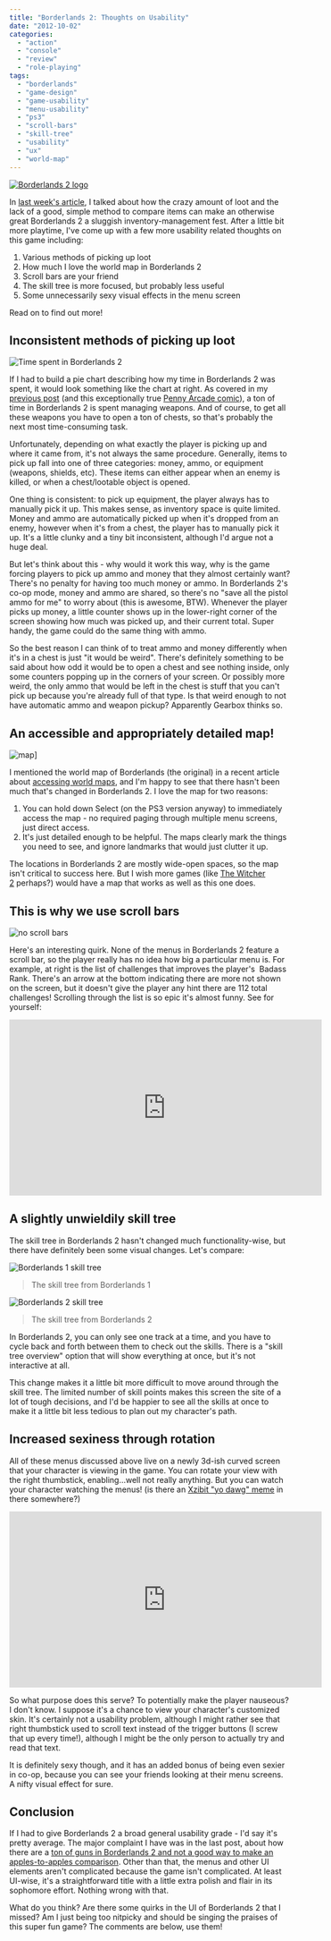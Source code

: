 ```yaml
---
title: "Borderlands 2: Thoughts on Usability"
date: "2012-10-02"
categories: 
  - "action"
  - "console"
  - "review"
  - "role-playing"
tags: 
  - "borderlands"
  - "game-design"
  - "game-usability"
  - "menu-usability"
  - "ps3"
  - "scroll-bars"
  - "skill-tree"
  - "usability"
  - "ux"
  - "world-map"
---
```


[![Borderlands 2 logo](images/borderlands_2_logo-300x222.jpeg "borderlands_2_logo")](images/borderlands_2_logo.jpeg)

In [last week's article](http://www.thatgamesux.com/borderlands-2-can-there-be-too-much-loot/ "Borderlands 2: Can There Be Too Much Loot?"), I talked about how the crazy amount of loot and the lack of a good, simple method to compare items can make an otherwise great Borderlands 2 a sluggish inventory-management fest. After a little bit more playtime, I've come up with a few more usability related thoughts on this game including:

1. Various methods of picking up loot
2. How much I love the world map in Borderlands 2
3. Scroll bars are your friend
4. The skill tree is more focused, but probably less useful
5. Some unnecessarily sexy visual effects in the menu screen

Read on to find out more!

## Inconsistent methods of picking up loot

![](images/pie-chart.png "Time spent in Borderlands 2")

If I had to build a pie chart describing how my time in Borderlands 2 was spent, it would look something like the chart at right. As covered in my [previous post](http://www.thatgamesux.com/borderlands-2-can-there-be-too-much-loot/ "Borderlands 2: Can There Be Too Much Loot?") (and this exceptionally true [Penny Arcade comic](http://penny-arcade.com/comic/2012/09/21)), a ton of time in Borderlands 2 is spent managing weapons. And of course, to get all these weapons you have to open a ton of chests, so that's probably the next most time-consuming task.

Unfortunately, depending on what exactly the player is picking up and where it came from, it's not always the same procedure. Generally, items to pick up fall into one of three categories: money, ammo, or equipment (weapons, shields, etc). These items can either appear when an enemy is killed, or when a chest/lootable object is opened.

One thing is consistent: to pick up equipment, the player always has to manually pick it up. This makes sense, as inventory space is quite limited. Money and ammo are automatically picked up when it's dropped from an enemy, however when it's from a chest, the player has to manually pick it up. It's a little clunky and a tiny bit inconsistent, although I'd argue not a huge deal.

But let's think about this - why would it work this way, why is the game forcing players to pick up ammo and money that they almost certainly want? There's no penalty for having too much money or ammo. In Borderlands 2's co-op mode, money and ammo are shared, so there's no "save all the pistol ammo for me" to worry about (this is awesome, BTW). Whenever the player picks up money, a little counter shows up in the lower-right corner of the screen showing how much was picked up, and their current total. Super handy, the game could do the same thing with ammo.

So the best reason I can think of to treat ammo and money differently when it's in a chest is just "it would be weird". There's definitely something to be said about how odd it would be to open a chest and see nothing inside, only some counters popping up in the corners of your screen. Or possibly more weird, the only ammo that would be left in the chest is stuff that you can't pick up because you're already full of that type. Is that weird enough to not have automatic ammo and weapon pickup? Apparently Gearbox thinks so.

## An accessible and appropriately detailed map!

![](images/map.jpg "map")]

I mentioned the world map of Borderlands (the original) in a recent article about [accessing world maps](http://www.thatgamesux.com/usability-and-world-maps-in-console-games/ "Three Strategies for Letting Gamers Access the World Map"), and I'm happy to see that there hasn't been much that's changed in Borderlands 2. I love the map for two reasons:

1. You can hold down Select (on the PS3 version anyway) to immediately access the map - no required paging through multiple menu screens, just direct access.
2. It's just detailed enough to be helpful. The maps clearly mark the things you need to see, and ignore landmarks that would just clutter it up.

The locations in Borderlands 2 are mostly wide-open spaces, so the map isn't critical to success here. But I wish more games (like [The Witcher 2](http://www.thatgamesux.com/getting-lost-in-the-witcher-2-how-not-to-build-a-map/ "Getting Lost in The Witcher 2: How Not to Build a Map") perhaps?) would have a map that works as well as this one does.

## This is why we use scroll bars

![](images/no-scroll-bars.png "no scroll bars")

Here's an interesting quirk. None of the menus in Borderlands 2 feature a scroll bar, so the player really has no idea how big a particular menu is. For example, at right is the list of challenges that improves the player's  Badass Rank. There's an arrow at the bottom indicating there are more not shown on the screen, but it doesn't give the player any hint there are 112 total challenges! Scrolling through the list is so epic it's almost funny. See for yourself:

<iframe width="560" height="315" src="https://www.youtube.com/embed/cInqKDPjLuU?si=OWQm7U4JYuwPQju2" title="YouTube video player" frameborder="0" allow="accelerometer; autoplay; clipboard-write; encrypted-media; gyroscope; picture-in-picture; web-share" allowfullscreen></iframe>


## A slightly unwieldily skill tree

The skill tree in Borderlands 2 hasn't changed much functionality-wise, but there have definitely been some visual changes. Let's compare:

![](images/skill-tree-overview.jpeg "Borderlands 1 skill tree")
> The skill tree from Borderlands 1

![](images/skill-tree.jpg "Borderlands 2 skill tree")
> The skill tree from Borderlands 2

In Borderlands 2, you can only see one track at a time, and you have to cycle back and forth between them to check out the skills. There is a "skill tree overview" option that will show everything at once, but it's not interactive at all.

This change makes it a little bit more difficult to move around through the skill tree. The limited number of skill points makes this screen the site of a lot of tough decisions, and I'd be happier to see all the skills at once to make it a little bit less tedious to plan out my character's path.

## Increased sexiness through rotation

All of these menus discussed above live on a newly 3d-ish curved screen that your character is viewing in the game. You can rotate your view with the right thumbstick, enabling...well not really anything. But you can watch your character watching the menus! (is there an [Xzibit "yo dawg" meme](http://knowyourmeme.com/memes/xzibit-yo-dawg) in there somewhere?)

<iframe width="560" height="315" src="https://www.youtube.com/embed/9dxRrv_riiA?si=d08KQ6_4EJGY-ywA" title="YouTube video player" frameborder="0" allow="accelerometer; autoplay; clipboard-write; encrypted-media; gyroscope; picture-in-picture; web-share" allowfullscreen></iframe>

So what purpose does this serve? To potentially make the player nauseous? I don't know. I suppose it's a chance to view your character's customized skin. It's certainly not a usability problem, although I might rather see that right thumbstick used to scroll text instead of the trigger buttons (I screw that up every time!), although I might be the only person to actually try and read that text.

It is definitely sexy though, and it has an added bonus of being even sexier in co-op, because you can see your friends looking at their menu screens. A nifty visual effect for sure.

## Conclusion

If I had to give Borderlands 2 a broad general usability grade - I'd say it's pretty average. The major complaint I have was in the last post, about how there are a [ton of guns in Borderlands 2 and not a good way to make an apples-to-apples comparison](http://www.thatgamesux.com/borderlands-2-can-there-be-too-much-loot/ "Borderlands 2: Can There Be Too Much Loot?"). Other than that, the menus and other UI elements aren't complicated because the game isn't complicated. At least UI-wise, it's a straightforward title with a little extra polish and flair in its sophomore effort. Nothing wrong with that.

What do you think? Are there some quirks in the UI of Borderlands 2 that I missed? Am I just being too nitpicky and should be singing the praises of this super fun game? The comments are below, use them!
